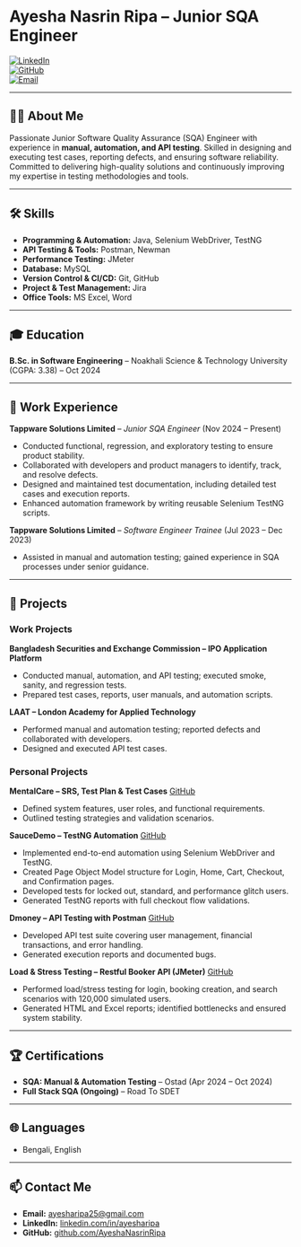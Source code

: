 # Ayesha Nasrin Ripa – Junior SQA Engineer  

[![LinkedIn](https://img.shields.io/badge/LinkedIn-AyeshaNasrinRipa-blue)](https://www.linkedin.com/in/ayesharipa/)  
[![GitHub](https://img.shields.io/badge/GitHub-AyeshaNasrinRipa-black)](https://github.com/AyeshaNasrinRipa)  
[![Email](https://img.shields.io/badge/Email-ayesharipa25@gmail.com-red)](mailto:ayesharipa25@gmail.com)  

---

## 👩‍💻 About Me
Passionate Junior Software Quality Assurance (SQA) Engineer with experience in **manual, automation, and API testing**. Skilled in designing and executing test cases, reporting defects, and ensuring software reliability. Committed to delivering high-quality solutions and continuously improving my expertise in testing methodologies and tools.  

---

## 🛠 Skills
- **Programming & Automation:** Java, Selenium WebDriver, TestNG  
- **API Testing & Tools:** Postman, Newman  
- **Performance Testing:** JMeter  
- **Database:** MySQL  
- **Version Control & CI/CD:** Git, GitHub  
- **Project & Test Management:** Jira  
- **Office Tools:** MS Excel, Word  

---

## 🎓 Education
**B.Sc. in Software Engineering** – Noakhali Science & Technology University (CGPA: 3.38) – Oct 2024  

---

## 💼 Work Experience

**Tappware Solutions Limited** – *Junior SQA Engineer* (Nov 2024 – Present)  
- Conducted functional, regression, and exploratory testing to ensure product stability.  
- Collaborated with developers and product managers to identify, track, and resolve defects.  
- Designed and maintained test documentation, including detailed test cases and execution reports.  
- Enhanced automation framework by writing reusable Selenium TestNG scripts.  

**Tappware Solutions Limited** – *Software Engineer Trainee* (Jul 2023 – Dec 2023)  
- Assisted in manual and automation testing; gained experience in SQA processes under senior guidance.  

---

## 📂 Projects

### Work Projects
**Bangladesh Securities and Exchange Commission – IPO Application Platform**  
- Conducted manual, automation, and API testing; executed smoke, sanity, and regression tests.  
- Prepared test cases, reports, user manuals, and automation scripts.  

**LAAT – London Academy for Applied Technology**  
- Performed manual and automation testing; reported defects and collaborated with developers.  
- Designed and executed API test cases.  

### Personal Projects
**MentalCare – SRS, Test Plan & Test Cases** [GitHub](https://github.com/AyeshaNasrinRipa/MentalCare-SRS-Test-Planning-Test-Cases)  
- Defined system features, user roles, and functional requirements.  
- Outlined testing strategies and validation scenarios.  

**SauceDemo – TestNG Automation** [GitHub](https://github.com/AyeshaNasrinRipa/SauceDemo-TestNG-Automation)  
- Implemented end-to-end automation using Selenium WebDriver and TestNG.  
- Created Page Object Model structure for Login, Home, Cart, Checkout, and Confirmation pages.  
- Developed tests for locked out, standard, and performance glitch users.  
- Generated TestNG reports with full checkout flow validations.  

**Dmoney – API Testing with Postman** [GitHub](https://github.com/AyeshaNasrinRipa/DMoney-API-Testing-Postman)  
- Developed API test suite covering user management, financial transactions, and error handling.  
- Generated execution reports and documented bugs.  

**Load & Stress Testing – Restful Booker API (JMeter)** [GitHub](https://github.com/AyeshaNasrinRipa/Load-Stress-Testing-Using-JMeter)  
- Performed load/stress testing for login, booking creation, and search scenarios with 120,000 simulated users.  
- Generated HTML and Excel reports; identified bottlenecks and ensured system stability.  

---

## 🏆 Certifications
- **SQA: Manual & Automation Testing** – Ostad (Apr 2024 – Oct 2024)  
- **Full Stack SQA (Ongoing)** – Road To SDET  

---

## 🌐 Languages
- Bengali, English  

---

## 📫 Contact Me
- **Email:** [ayesharipa25@gmail.com](mailto:ayesharipa25@gmail.com)  
- **LinkedIn:** [linkedin.com/in/ayesharipa](https://www.linkedin.com/in/ayesharipa/)  
- **GitHub:** [github.com/AyeshaNasrinRipa](https://github.com/AyeshaNasrinRipa)  
